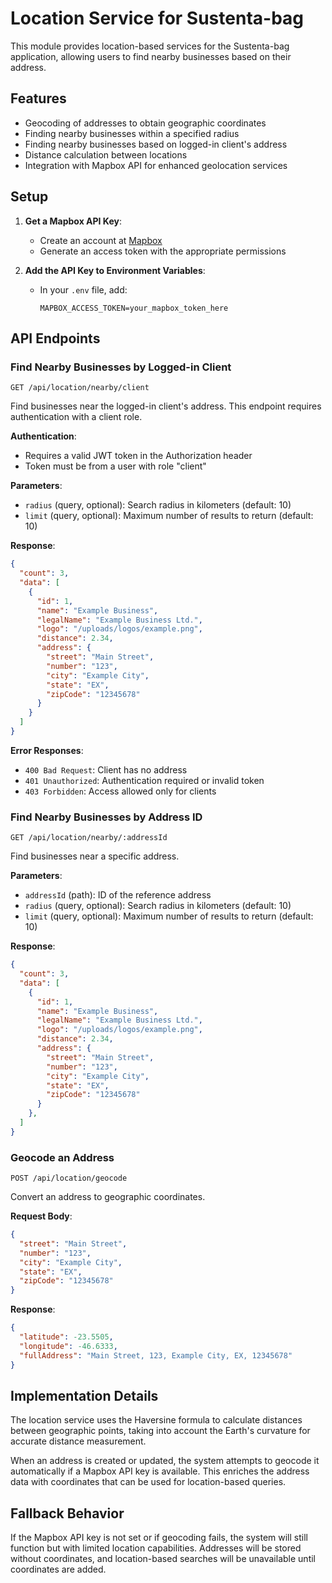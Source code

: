 # Location Service for Sustenta-bag

This module provides location-based services for the Sustenta-bag application, allowing users to find nearby businesses based on their address.

## Features

- Geocoding of addresses to obtain geographic coordinates
- Finding nearby businesses within a specified radius
- Finding nearby businesses based on logged-in client's address
- Distance calculation between locations
- Integration with Mapbox API for enhanced geolocation services

## Setup

1. **Get a Mapbox API Key**:
   - Create an account at [Mapbox](https://account.mapbox.com/access-tokens/)
   - Generate an access token with the appropriate permissions

2. **Add the API Key to Environment Variables**:
   - In your `.env` file, add:
     ```
     MAPBOX_ACCESS_TOKEN=your_mapbox_token_here
     ```

## API Endpoints

### Find Nearby Businesses by Logged-in Client

```
GET /api/location/nearby/client
```

Find businesses near the logged-in client's address. This endpoint requires authentication with a client role.

**Authentication**:
- Requires a valid JWT token in the Authorization header
- Token must be from a user with role "client"

**Parameters**:
- `radius` (query, optional): Search radius in kilometers (default: 10)
- `limit` (query, optional): Maximum number of results to return (default: 10)

**Response**:
```json
{
  "count": 3,
  "data": [
    {
      "id": 1,
      "name": "Example Business",
      "legalName": "Example Business Ltd.",
      "logo": "/uploads/logos/example.png",
      "distance": 2.34,
      "address": {
        "street": "Main Street",
        "number": "123",
        "city": "Example City",
        "state": "EX",
        "zipCode": "12345678"
      }
    }
  ]
}
```

**Error Responses**:
- `400 Bad Request`: Client has no address
- `401 Unauthorized`: Authentication required or invalid token
- `403 Forbidden`: Access allowed only for clients

### Find Nearby Businesses by Address ID

```
GET /api/location/nearby/:addressId
```

Find businesses near a specific address.

**Parameters**:
- `addressId` (path): ID of the reference address
- `radius` (query, optional): Search radius in kilometers (default: 10)
- `limit` (query, optional): Maximum number of results to return (default: 10)

**Response**:
```json
{
  "count": 3,
  "data": [
    {
      "id": 1,
      "name": "Example Business",
      "legalName": "Example Business Ltd.",
      "logo": "/uploads/logos/example.png",
      "distance": 2.34,
      "address": {
        "street": "Main Street",
        "number": "123",
        "city": "Example City",
        "state": "EX",
        "zipCode": "12345678"
      }
    },
  ]
}
```

### Geocode an Address

```
POST /api/location/geocode
```

Convert an address to geographic coordinates.

**Request Body**:
```json
{
  "street": "Main Street",
  "number": "123",
  "city": "Example City",
  "state": "EX",
  "zipCode": "12345678"
}
```

**Response**:
```json
{
  "latitude": -23.5505,
  "longitude": -46.6333,
  "fullAddress": "Main Street, 123, Example City, EX, 12345678"
}
```

## Implementation Details

The location service uses the Haversine formula to calculate distances between geographic points, taking into account the Earth's curvature for accurate distance measurement.

When an address is created or updated, the system attempts to geocode it automatically if a Mapbox API key is available. This enriches the address data with coordinates that can be used for location-based queries.

## Fallback Behavior

If the Mapbox API key is not set or if geocoding fails, the system will still function but with limited location capabilities. Addresses will be stored without coordinates, and location-based searches will be unavailable until coordinates are added.
